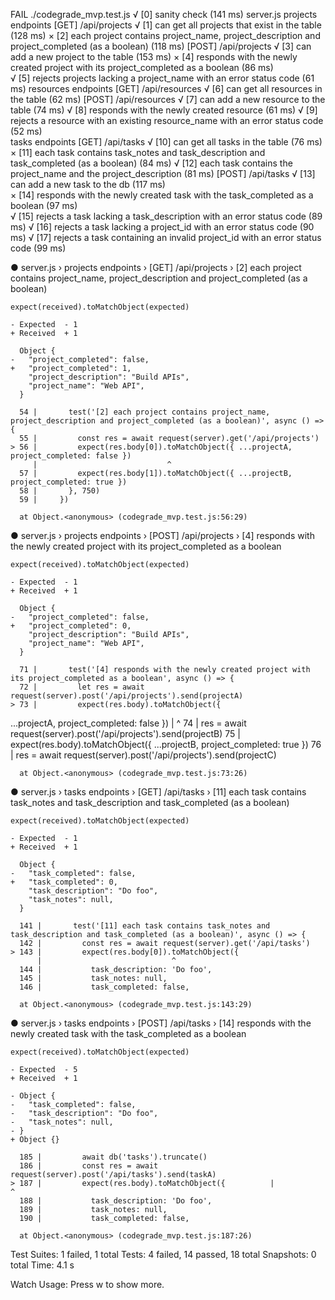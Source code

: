 FAIL  ./codegrade_mvp.test.js
  √ [0] sanity check (141 ms)
  server.js
    projects endpoints
      [GET] /api/projects
        √ [1] can get all projects that exist in the table (128 ms)
        × [2] each project contains project_name, project_description and project_completed (as a boolean) (118 ms)
      [POST] /api/projects
        √ [3] can add a new project to the table (153 ms)
        × [4] responds with the newly created project with its project_completed as a boolean (86 ms)   
        √ [5] rejects projects lacking a project_name with an error status code (61 ms)
    resources endpoints
      [GET] /api/resources
        √ [6] can get all resources in the table (62 ms)
      [POST] /api/resources
        √ [7] can add a new resource to the table (74 ms)
        √ [8] responds with the newly created resource (61 ms)
        √ [9] rejects a resource with an existing resource_name with an error status code (52 ms)       
    tasks endpoints
      [GET] /api/tasks
        √ [10] can get all tasks in the table (76 ms)
        × [11] each task contains task_notes and task_description and task_completed (as a boolean) (84 
ms)
        √ [12] each task contains the project_name and the project_description (81 ms)
      [POST] /api/tasks
        √ [13] can add a new task to the db (117 ms)       
         × [14] responds with the newly created task 
with the task_completed as a boolean (97 ms)        
        √ [15] rejects a task lacking a task_description with an error status code (89 ms)
        √ [16] rejects a task lacking a project_id with an error status code (90 ms)
        √ [17] rejects a task containing an invalid 
project_id with an error status code (99 ms)        

  ● server.js › projects endpoints › [GET] /api/projects › [2] each project contains project_name, project_description and project_completed (as a boolean) 

    expect(received).toMatchObject(expected)        

    - Expected  - 1
    + Received  + 1

      Object {
    -   "project_completed": false,
    +   "project_completed": 1,
        "project_description": "Build APIs",        
        "project_name": "Web API",
      }

      54 |       test('[2] each project contains project_name, project_description and project_completed (as a boolean)', async () => {
      55 |         const res = await request(server).get('/api/projects')
    > 56 |         expect(res.body[0]).toMatchObject({ ...projectA, project_completed: false })
         |                             ^
      57 |         expect(res.body[1]).toMatchObject({ ...projectB, project_completed: true })
      58 |       }, 750)
      59 |     })

      at Object.<anonymous> (codegrade_mvp.test.js:56:29)

  ● server.js › projects endpoints › [POST] /api/projects › [4] responds with the newly created project 
with its project_completed as a boolean

    expect(received).toMatchObject(expected)        

    - Expected  - 1
    + Received  + 1

      Object {
    -   "project_completed": false,
    +   "project_completed": 0,
        "project_description": "Build APIs",        
        "project_name": "Web API",
      }

      71 |       test('[4] responds with the newly created project with its project_completed as a boolean', async () => {
      72 |         let res = await request(server).post('/api/projects').send(projectA)
    > 73 |         expect(res.body).toMatchObject({ 
...projectA, project_completed: false })
         |                          ^
      74 |         res = await request(server).post('/api/projects').send(projectB)
      75 |         expect(res.body).toMatchObject({ 
...projectB, project_completed: true })
      76 |         res = await request(server).post('/api/projects').send(projectC)

      at Object.<anonymous> (codegrade_mvp.test.js:73:26)

  ● server.js › tasks endpoints › [GET] /api/tasks › [11] each task contains task_notes and task_description and task_completed (as a boolean)

    expect(received).toMatchObject(expected)        

    - Expected  - 1
    + Received  + 1

      Object {
    -   "task_completed": false,
    +   "task_completed": 0,
        "task_description": "Do foo",
        "task_notes": null,
      }

      141 |       test('[11] each task contains task_notes and task_description and task_completed (as a boolean)', async () => {
      142 |         const res = await request(server).get('/api/tasks')
    > 143 |         expect(res.body[0]).toMatchObject({
          |                             ^
      144 |           task_description: 'Do foo',   
      145 |           task_notes: null,
      146 |           task_completed: false,        

      at Object.<anonymous> (codegrade_mvp.test.js:143:29)

  ● server.js › tasks endpoints › [POST] /api/tasks 
› [14] responds with the newly created task with the task_completed as a boolean

    expect(received).toMatchObject(expected)        

    - Expected  - 5
    + Received  + 1

    - Object {
    -   "task_completed": false,
    -   "task_description": "Do foo",
    -   "task_notes": null,
    - }
    + Object {}

      185 |         await db('tasks').truncate()    
      186 |         const res = await request(server).post('/api/tasks').send(taskA)
    > 187 |         expect(res.body).toMatchObject({          |                          ^
      188 |           task_description: 'Do foo',   
      189 |           task_notes: null,
      190 |           task_completed: false,        

      at Object.<anonymous> (codegrade_mvp.test.js:187:26)

Test Suites: 1 failed, 1 total
Tests:       4 failed, 14 passed, 18 total
Snapshots:   0 total
Time:        4.1 s

Watch Usage: Press w to show more.